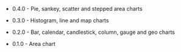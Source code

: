 ﻿* 0.4.0 - Pie, sankey, scatter and stepped area charts

* 0.3.0 - Histogram, line and map charts

* 0.2.0 - Bar, calendar, candlestick, column, gauge and geo charts

* 0.1.0 - Area chart